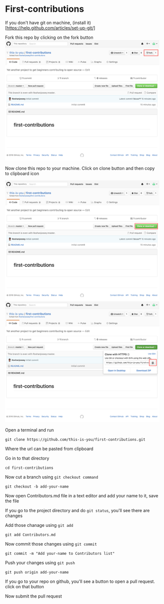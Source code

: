 # First-contributions

If you don't have git on machine, (install it)[https://help.github.com/articles/set-up-git/]

Fork this repo by clicking on the fork button
![ fork repo ](assets/fork.png )

Now clone this repo to your machine. Click on clone button and then copy to clipboard icon

![clone button](assets/clone.png )
![copy to clipboard button](assets/copy-to-clipboard.png)

Open a terminal and run

```
git clone https://github.com/this-is-you/first-contributions.git
```

Where the url can be pasted from clipboard

Go in to that directory

```
cd first-contributions
```

Now cut a branch using `git checkout command`

```
git checkout -b add-your-name
```

Now open Contributors.md file in a text editor and add your name to it, save the file

If you go to the project directory and do `git status`, you'll see there are changes

Add those chanage using `git add`

```
git add Contributors.md
```

Now commit those changes using `git commit`

```
git commit -m "Add your-name to Contributors list"
```

Push your changes using `git push`

```
git push origin add-your-name
```

If you go to your repo on github, you'll see a button to open a pull request. click on that button

Now submit the pull request 
